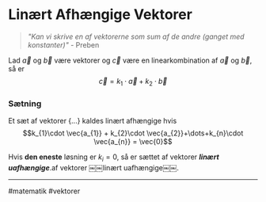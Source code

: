 # Linært Afhængige Vektorer
> *"Kan vi skrive en af vektorerne som sum af de andre (ganget med konstanter)"*
> \- Preben

Lad $\vec{a}$ og $\vec{b}$ være vektorer og $\vec{c}$ være en linearkombination af $\vec{a}$ og $\vec{b}$, så er
$$\vec{c}=k_{1}\cdot \vec{a}+k_{2}\cdot \vec{b}$$

### Sætning
Et sæt af vektorer $\{...\}$ kaldes linært afhængige hvis
$$k_{1}\cdot \vec{a_{1}} + k_{2}\cdot \vec{a_{2}}+\dots+k_{n}\cdot \vec{a_{n}} = \vec{0}$$

Hvis **den eneste** løsning er $k_i=0$, så er sættet af vektorer ***linært uafhængige***.af vektorer ￼￼linært uafhængige￼￼.

---
#matematik #vektorer 